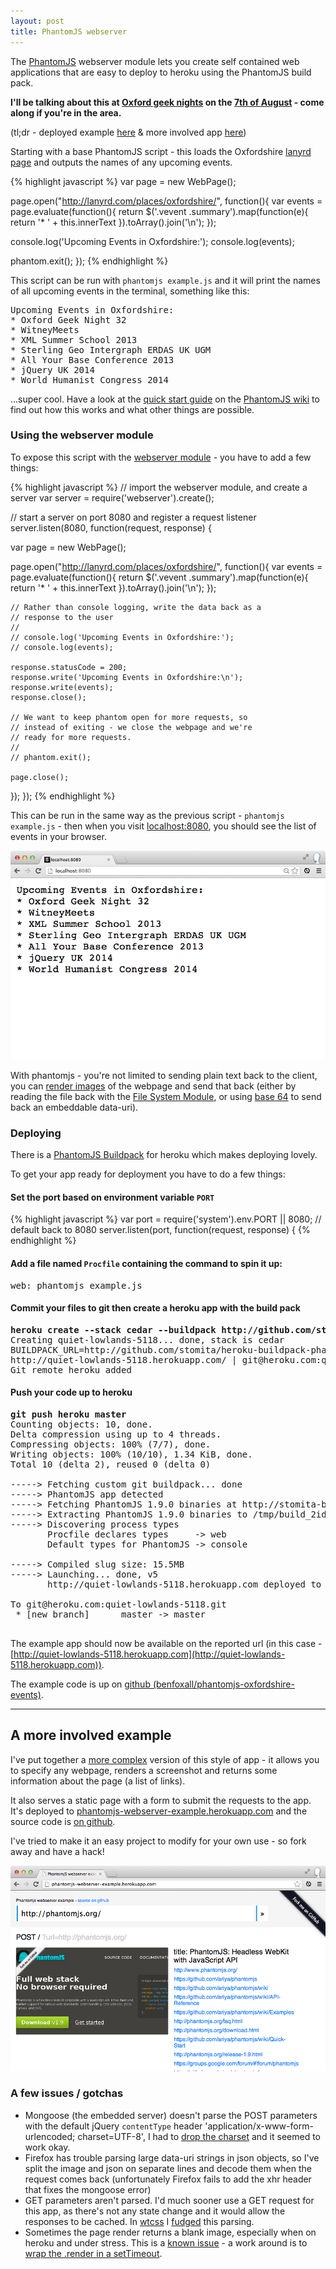```yaml
---
layout: post
title: PhantomJS webserver
---
```


<p class="lead">The <a href="http://phantomjs.org/">PhantomJS</a> webserver module lets you create self contained web applications that are easy to deploy to heroku using the PhantomJS build pack.</p>

**I'll be talking about this at [Oxford geek nights](http://oxford.geeknights.net) on the [7th of August](http://lanyrd.com/2013/ogn32/) - come along if you're in the area.**

(tl;dr - deployed example [here](http://quiet-lowlands-5118.herokuapp.com/) &amp; more involved app [here](http://phantomjs-webserver-example.herokuapp.com/))

Starting with a base PhantomJS script - this loads the Oxfordshire [lanyrd page](http://lanyrd.com/places/oxfordshire/) and outputs the names of any upcoming events.

{% highlight javascript %}
var page = new WebPage();

page.open("http://lanyrd.com/places/oxfordshire/", function(){
  var events = page.evaluate(function(){
    return $('.vevent .summary').map(function(e){ 
      return '* ' + this.innerText
    }).toArray().join('\n');
  });

  console.log('Upcoming Events in Oxfordshire:');
  console.log(events);

  phantom.exit();
});
{% endhighlight %}

This script can be run with `phantomjs example.js` and it will print the names of all upcoming events in the terminal, something like this:

<pre>Upcoming Events in Oxfordshire:
* Oxford Geek Night 32
* WitneyMeets
* XML Summer School 2013
* Sterling Geo Intergraph ERDAS UK UGM
* All Your Base Conference 2013
* jQuery UK 2014
* World Humanist Congress 2014</pre>

…super cool.  Have a look at the [quick start guide](https://github.com/ariya/phantomjs/wiki/Quick-Start) on the [PhantomJS wiki](https://github.com/ariya/phantomjs/wiki) to find out how this works and what other things are possible.

### Using the webserver module

To expose this script with the [webserver module](https://github.com/ariya/phantomjs/wiki/API-Reference-WebServer) - you have to add a few things:

{% highlight javascript %}
// import the webserver module, and create a server
var server = require('webserver').create();

// start a server on port 8080 and register a request listener
server.listen(8080, function(request, response) {

  var page = new WebPage();

  page.open("http://lanyrd.com/places/oxfordshire/", function(){
    var events = page.evaluate(function(){
      return $('.vevent .summary').map(function(e){ 
        return '* ' + this.innerText
      }).toArray().join('\n');
    });

    // Rather than console logging, write the data back as a 
    // response to the user
    //
    // console.log('Upcoming Events in Oxfordshire:');
    // console.log(events);

    response.statusCode = 200;
    response.write('Upcoming Events in Oxfordshire:\n');
    response.write(events);
    response.close();

    // We want to keep phantom open for more requests, so 
    // instead of exiting - we close the webpage and we're
    // ready for more requests.
    //
    // phantom.exit();

    page.close();

  });
});
{% endhighlight %}

This can be run in the same way as the previous script - `phantomjs example.js` - then when you visit [localhost:8080](http://localhost:8080), you should see the list of events in your browser.

![localhost:8080 - list of events from lanyrd](/img/phantomjs-lanyrd.png)

With phantomjs - you're not limited to sending plain text back to the client, you can [render images](https://github.com/ariya/phantomjs/wiki/API-Reference-WebPage#wiki-webpage-render) of the webpage and send that back (either by reading the file back with the [File System Module](https://github.com/ariya/phantomjs/wiki/API-Reference-FileSystem), or using [base 64](https://github.com/ariya/phantomjs/wiki/API-Reference-WebPage#renderbase64format) to send back an embeddable data-uri).

### Deploying

There is a [PhantomJS Buildpack](https://github.com/stomita/heroku-buildpack-phantomjs) for heroku which makes deploying lovely.

To get your app ready for deployment you have to do a few things:

#### Set the port based on environment variable `PORT`

{% highlight javascript %}
var port = require('system').env.PORT || 8080; // default back to 8080
server.listen(port, function(request, response) {
{% endhighlight %}

#### Add a file named `Procfile` containing the command to spin it up:

<pre>web: phantomjs example.js</pre>

#### Commit your files to git then create a heroku app with the build pack

<pre><strong>heroku create --stack cedar --buildpack http://github.com/stomita/heroku-buildpack-phantomjs.git</strong>
<div class="bumf">Creating quiet-lowlands-5118... done, stack is cedar
BUILDPACK_URL=http://github.com/stomita/heroku-buildpack-phantomjs.git
http://quiet-lowlands-5118.herokuapp.com/ | git@heroku.com:quiet-lowlands-5118.git
Git remote heroku added</div></pre>

#### Push your code up to heroku

<pre><strong>git push heroku master</strong>
<div class="bumf">Counting objects: 10, done.
Delta compression using up to 4 threads.
Compressing objects: 100% (7/7), done.
Writing objects: 100% (10/10), 1.34 KiB, done.
Total 10 (delta 2), reused 0 (delta 0)

-----> Fetching custom git buildpack... done
-----> PhantomJS app detected
-----> Fetching PhantomJS 1.9.0 binaries at http://stomita-buildpack-phantomjs.s3.amazonaws.com/buildpack-phantomjs-1.9.0.tar.gz
-----> Extracting PhantomJS 1.9.0 binaries to /tmp/build_2idj4c8tadrpx/vendor/phantomjs
-----> Discovering process types
       Procfile declares types     -> web
       Default types for PhantomJS -> console

-----> Compiled slug size: 15.5MB
-----> Launching... done, v5
       http://quiet-lowlands-5118.herokuapp.com deployed to Heroku

To git@heroku.com:quiet-lowlands-5118.git
 * [new branch]      master -> master</div>
</pre>

The example app should now be available on the reported url (in this case - [http://quiet-lowlands-5118.herokuapp.com](http://quiet-lowlands-5118.herokuapp.com)).

The example code is up on [github (benfoxall/phantomjs-oxfordshire-events)](https://github.com/benfoxall/phantomjs-oxfordshire-events).

----

## A more involved example

I've put together a [more complex](https://github.com/benfoxall/phantomjs-webserver-example) version of this style of app - it allows you to specify any webpage, renders a screenshot and returns some information about the page (a list of links).

It also serves a static page with a form to submit the requests to the app.  It's deployed to [phantomjs-webserver-example.herokuapp.com](http://phantomjs-webserver-example.herokuapp.com/) and the source code is [on github](https://github.com/benfoxall/phantomjs-webserver-example).

I've tried to make it an easy project to modify for your own use - so fork away and have a hack!

[![screenshot of example code](/img/phantomjs-more.png)](http://phantomjs-webserver-example.herokuapp.com/)


### A few issues / gotchas

* Mongoose (the embedded server) doesn't parse the POST parameters with the default jQuery `contentType` header 'application/x-www-form-urlencoded; charset=UTF-8',  I had to [drop the charset](https://github.com/benfoxall/phantomjs-webserver-example/blob/master/index.html#L52) and it seemed to work okay.
* Firefox has trouble parsing large data-uri strings in json objects, so I've split the image and json on separate lines and decode them when the request comes back (unfortunately Firefox fails to add the xhr header that fixes the mongoose error)
* GET parameters aren't parsed.  I'd much sooner use a GET request for this app, as there's not any state change and it would allow the responses to be cached.  In [wtcss](http://css.benjaminbenben.com) I [fudged](https://github.com/benfoxall/wtcss/blob/master/app.js#L59-L61) this parsing.
* Sometimes the page render returns a blank image, especially when on heroku and under stress. This is a [known issue](https://groups.google.com/forum/#!searchin/phantomjs/blank/phantomjs/7XIaNEELuuo/b2jH1B_DJP0J) - a work around is to [wrap the .render in a setTimeout](https://github.com/benfoxall/phantomjs-webserver-example/blob/master/server.js#L61-L67).
